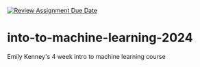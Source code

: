 [![Review Assignment Due Date](https://classroom.github.com/assets/deadline-readme-button-22041afd0340ce965d47ae6ef1cefeee28c7c493a6346c4f15d667ab976d596c.svg)](https://classroom.github.com/a/gFTN0Dp-)
# into-to-machine-learning-2024
Emily Kenney's 4 week intro to machine learning course
